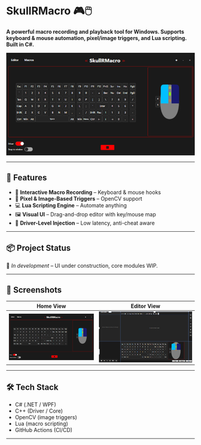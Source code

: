 # SkullRMacro 🎮🖱️
**A powerful macro recording and playback tool for Windows. Supports keyboard & mouse automation, pixel/image triggers, and Lua scripting. Built in C#.**

![UI Screenshot](./assets/home.png)

---

## 🚀 Features
- 🎹 **Interactive Macro Recording** – Keyboard & mouse hooks
- 🎯 **Pixel & Image-Based Triggers** – OpenCV support
- 💻 **Lua Scripting Engine** – Automate anything
- 🖼️ **Visual UI** – Drag-and-drop editor with key/mouse map
- 🔐 **Driver-Level Injection** – Low latency, anti-cheat aware

---

## 📦 Project Status
🚧 *In development* – UI under construction, core modules WIP.

---

## 📸 Screenshots

| Home View | Editor View |
|---------------|------------|
| ![Main UI](./assets/home.png) | ![Editor UI](./assets/editor.png) |

---

## 🛠️ Tech Stack
- C# (.NET / WPF)
- C++ (Driver / Core)
- OpenCV (image triggers)
- Lua (macro scripting)
- GitHub Actions (CI/CD)
---
